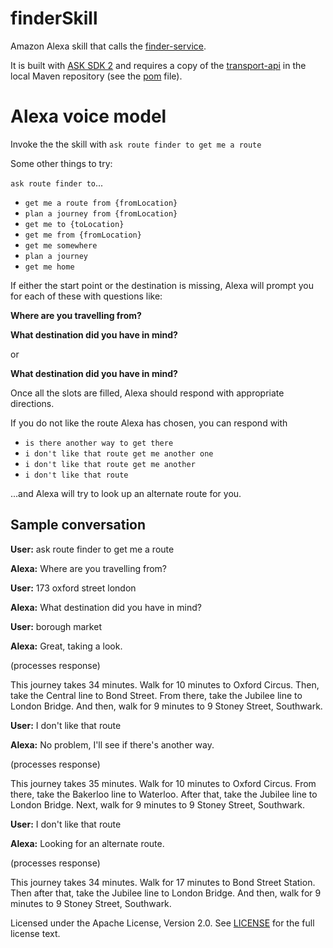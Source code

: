 # finderSkill
Amazon Alexa skill that calls the [finder-service](https://github.com/darrylms/finder-service).

It is built with [ASK SDK 2](https://docs.aws.amazon.com/sdk-for-java/v2/developer-guide/welcome.html) and requires a copy of the [transport-api](https://github.com/darrylms/transport-api) in the local Maven repository (see the [pom](pom.xml) file).

# Alexa voice model

Invoke the the skill with
`ask route finder to get me a route`

Some other things to try:

`ask route finder to`...
- `get me a route from {fromLocation}`
- `plan a journey from {fromLocation}`
- `get me to {toLocation}`
- `get me from {fromLocation}`
- `get me somewhere`
- `plan a journey`
- `get me home`

If either the start point or the destination is missing, Alexa will prompt you for each of these with questions like:

**Where are you travelling from?**

**What destination did you have in mind?**

   or
   
**What destination did you have in mind?**

Once all the slots are filled, Alexa should respond with appropriate directions.

If you do not like the route Alexa has chosen, you can respond with 

- `is there another way to get there`
- `i don't like that route get me another one`
- `i don't like that route get me another`
- `i don't like that route`

...and Alexa will try to look up an alternate route for you.


## Sample conversation


**User:** ask route finder to get me a route

**Alexa:** Where are you travelling from? 

**User:** 173 oxford street london

**Alexa:** What destination did you have in mind?

**User:** borough market

**Alexa:** Great, taking a look.

(processes response)
       
This journey takes 34 minutes. Walk for 10 minutes to Oxford Circus. Then, take the Central line to Bond Street. From there, take the Jubilee line to London Bridge. And then, walk for 9 minutes to 9 Stoney Street, Southwark.

**User:** I don't like that route

**Alexa:** No problem, I'll see if there's another way.
    
(processes response)
    
This journey takes 35 minutes. Walk for 10 minutes to Oxford Circus. From there, take the Bakerloo line to Waterloo. After that, take the Jubilee line to London Bridge. Next, walk for 9 minutes to 9 Stoney Street, Southwark.

**User:** I don't like that route

**Alexa:** Looking for an alternate route.

(processes response)

This journey takes 34 minutes. Walk for 17 minutes to Bond Street Station. Then after that, take the Jubilee line to London Bridge. And then, walk for 9 minutes to 9 Stoney Street, Southwark.

Licensed under the Apache License, Version 2.0. See [LICENSE](LICENSE) for the full license text.

